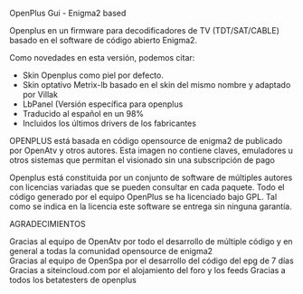 OpenPlus Gui - Enigma2 based

Openplus en un firmware para decodificadores de TV (TDT/SAT/CABLE) basado en el software de código abierto Enigma2.

Como novedades en esta versión, podemos citar:

 - Skin Openplus como piel por defecto.
 - Skin optativo Metrix-lb basado en el skin del mismo nombre y adaptado por Villak
 - LbPanel (Versión específica para openplus
 - Traducido al español en un 98%
 - Incluidos los últimos drivers de los fabricantes


OPENPLUS está basada en código opensource de enigma2 de publicado por OpenAtv y otros autores.
Esta imagen no contiene claves, emuladores u otros sistemas que permitan el visionado sin una subscripción de pago

Openplus está constituida por un conjunto de software de múltiples autores con licencias variadas que se pueden consultar en cada paquete.
Todo el código generado por el equipo OpenPlus se ha licenciado bajo GPL.
Tal como se indica en la licencia este software se entrega sin ninguna garantía.

AGRADECIMIENTOS

Gracias al equipo de OpenAtv por todo el desarrollo de múltiple código y en general a todas la comunidad opensource de enigma2<br>
Gracias  al equipo de OpenSpa por el desarrollo del código del epg de 7 días<br>
Gracias a siteincloud.com por el alojamiento del foro y los feeds<fr>
Gracias a todos los betatesters de openplus<br>